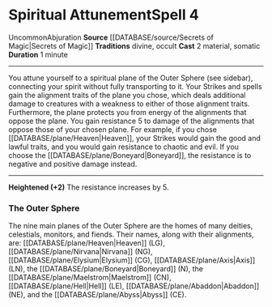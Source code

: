 ﻿---
actions: '[two-actions]'
component:
- Material
- Somatic
duration: 1 minute
heighten: '+2'
heighten_level: 4, 6, 8, 10
id: '1001'
level: '4'
name: Spiritual Attunement
rarity: Uncommon
school: Abjuration
source: '[[DATABASE/source/Secrets of Magic|Secrets of Magic]]'
tradition:
- Divine
- Occult
trait:
- '[[DATABASE/trait/Abjuration|Abjuration]]'
- '[[DATABASE/trait/Uncommon|Uncommon]]'
type: Spell

---
# Spiritual Attunement<span class="item-type">Spell 4</span>

<span class="trait-uncommon item-trait">Uncommon</span><span class="item-trait">Abjuration</span>
**Source** [[DATABASE/source/Secrets of Magic|Secrets of Magic]] 
**Traditions** divine, occult
**Cast** <span class="action-icon">2</span> material, somatic
**Duration** 1 minute

---
You attune yourself to a spiritual plane of the Outer Sphere (see sidebar), connecting your spirit without fully transporting to it. Your Strikes and spells gain the alignment traits of the plane you chose, which deals additional damage to creatures with a weakness to either of those alignment traits. Furthermore, the plane protects you from energy of the alignments that oppose the plane. You gain resistance 5 to damage of the alignments that oppose those of your chosen plane. For example, if you chose [[DATABASE/plane/Heaven|Heaven]], your Strikes would gain the good and lawful traits, and you would gain resistance to chaotic and evil. If you choose the [[DATABASE/plane/Boneyard|Boneyard]], the resistance is to negative and positive damage instead.

---
**Heightened (+2)** The resistance increases by 5.

### The Outer Sphere

The nine main planes of the Outer Sphere are the homes of many deities, celestials, monitors, and fiends. Their names, along with their alignments, are: [[DATABASE/plane/Heaven|Heaven]] (LG), [[DATABASE/plane/Nirvana|Nirvana]] (NG), [[DATABASE/plane/Elysium|Elysium]] (CG), [[DATABASE/plane/Axis|Axis]] (LN), the [[DATABASE/plane/Boneyard|Boneyard]] (N), the [[DATABASE/plane/Maelstrom|Maelstrom]] (CN), [[DATABASE/plane/Hell|Hell]] (LE), [[DATABASE/plane/Abaddon|Abaddon]] (NE), and the [[DATABASE/plane/Abyss|Abyss]] (CE).
